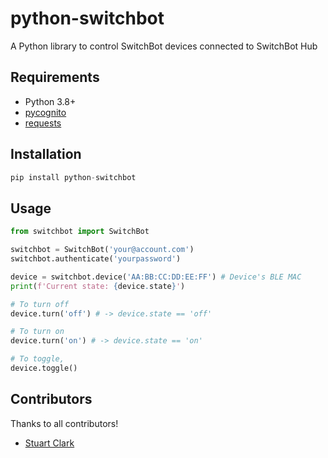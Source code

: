 # python-switchbot
A Python library to control SwitchBot devices connected to SwitchBot Hub

## Requirements
- Python 3.8+
- [pycognito](https://github.com/pvizeli/pycognito)
- [requests](https://requests.readthedocs.io)

## Installation
```python
pip install python-switchbot
```

## Usage
```python
from switchbot import SwitchBot

switchbot = SwitchBot('your@account.com')
switchbot.authenticate('yourpassword')

device = switchbot.device('AA:BB:CC:DD:EE:FF') # Device's BLE MAC
print(f'Current state: {device.state}')

# To turn off
device.turn('off') # -> device.state == 'off'

# To turn on
device.turn('on') # -> device.state == 'on'

# To toggle,
device.toggle()
```

## Contributors
Thanks to all contributors!
- [Stuart Clark](https://github.com/stuart-c)
